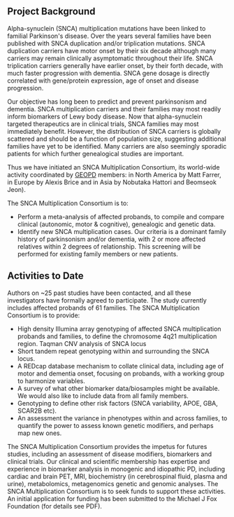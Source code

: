Project Background  
------------------

Alpha-synuclein (SNCA) multiplication mutations have been linked to familial Parkinson's disease. Over the years several families have been published with SNCA duplication and/or triplication mutations.  SNCA duplication carriers have motor onset by their six decade although many carriers may remain clinically asymptomatic throughout their life. SNCA triplication carriers generally have earlier onset, by their forth decade, with much faster progression with dementia. SNCA gene dosage is directly correlated with gene/protein expression, age of onset and disease progression.

Our objective has long been to predict and prevent parkinsonism and dementia. SNCA multiplication carriers and their families may most readily inform biomarkers of Lewy body disease. Now that alpha-synuclein targeted therapeutics are in clinical trials, SNCA families may most immediately benefit. However, the distribution of SNCA carriers is globally scattered and should be a function of population size, suggesting additional families have yet to be identified. Many carriers are also seemingly sporadic patients for which further genealogical studies are important.

Thus we have initiated an SNCA Multiplication Consortium, its world-wide activity coordinated by [GEOPD](http://www.geopd.org) members: in North America by Matt Farrer, in Europe by Alexis Brice and in Asia by Nobutaka Hattori and Beomseok Jeon). 
 
The SNCA Multiplication Consortium is to: 

+ Perform a meta-analysis of affected probands, to compile and compare clinical (autonomic, motor & cognitive), genealogic and genetic data.
+ Identify new SNCA multiplication cases. Our criteria is a dominant family history of parkinsonism and/or dementia, with 2 or more affected relatives within 2 degrees of relationship. This screening will be performed for existing family members or new patients. 

Activities to Date
------------------

Authors on ~25 past studies have been contacted, and all these investigators have formally agreed to participate.
The study currently includes affected probands of 61 families.
The SNCA Multiplication Consortium is to provide:

+ High density Illumina array genotyping of affected SNCA multiplication probands and families, to define the chromosome 4q21 multiplication region.
Taqman CNV analysis of SNCA locus
+ Short tandem repeat genotyping within and surrounding the SNCA locus.
+ A REDcap database mechanism to collate clinical data, including age of motor and dementia onset, focusing on probands, with a working group to harmonize variables. 
+ A survey of what other biomarker data/biosamples might be available.  We would also like to include data from all family members.
+ Genotyping to define other risk factors (SNCA variability, APOE, GBA, SCAR2B etc). 
+ An assessment the variance in phenotypes within and across families, to quantify the power to assess known genetic modifiers, and perhaps map new ones.
 
The SNCA Multiplication Consortium provides the impetus for futures studies, including an assessment of disease modifiers, biomarkers and clinical trials. Our clinical and scientific membership has expertise and experience in biomarker analysis in monogenic and idiopathic PD, including cardiac and brain PET, MRI, biochemistry (in cerebrospinal fluid, plasma and urine), metabolomics, metagenomics genetic and genomic analyses.  The SNCA Multiplication Consortium is to seek funds to support these activities.  An initial application for funding has been submitted to the Michael J Fox Foundation (for details see PDF).
